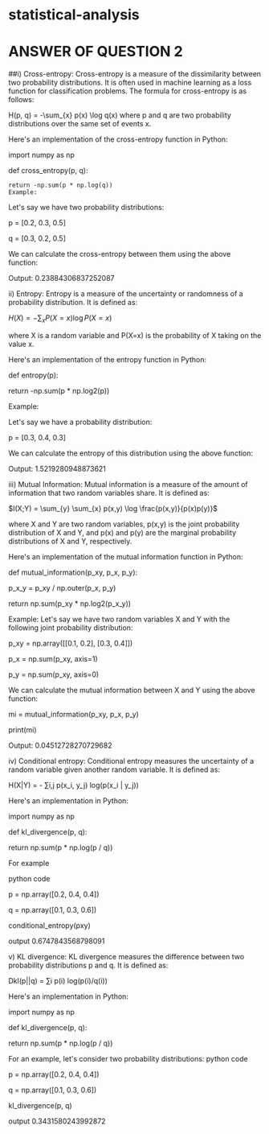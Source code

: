 # statistical-analysis
# ANSWER OF QUESTION 2
##i) Cross-entropy:
    Cross-entropy is a measure of the dissimilarity between two probability distributions. It is often used in machine learning as a loss function for classification         problems.
    The formula for cross-entropy is as follows:
   
   H(p, q) = -\sum_{x} p(x) \log q(x)
    where p and q are two probability distributions over the same set of events x.
    
   Here's an implementation of the cross-entropy function in Python:
   
   
   import numpy as np

def cross_entropy(p, q):
    
    return -np.sum(p * np.log(q))
    Example:
Let's say we have two probability distributions:

p = [0.2, 0.3, 0.5]

q = [0.3, 0.2, 0.5]

We can calculate the cross-entropy between them using the above function:

Output:
0.23884306837252087

ii) Entropy:
Entropy is a measure of the uncertainty or randomness of a probability distribution. It is defined as:

$H(X) = -\sum_{x} P(X=x) \log P(X=x)$

where X is a random variable and P(X=x) is the probability of X taking on the value x.

Here's an implementation of the entropy function in Python:

def entropy(p):

return -np.sum(p * np.log2(p))

Example:

Let's say we have a probability distribution:

p = [0.3, 0.4, 0.3]

We can calculate the entropy of this distribution using the above function:

Output:
1.5219280948873621

iii) Mutual Information:
Mutual information is a measure of the amount of information that two random variables share. It is defined as:

$I(X;Y) = \sum_{y} \sum_{x} p(x,y) \log \frac{p(x,y)}{p(x)p(y)}$

where X and Y are two random variables, p(x,y) is the joint probability distribution of X and Y, and p(x) and p(y) are the marginal probability distributions of X and Y, respectively.

Here's an implementation of the mutual information function in Python:

def mutual_information(p_xy, p_x, p_y):

p_x_y = p_xy / np.outer(p_x, p_y)

return np.sum(p_xy * np.log2(p_x_y))

Example:
Let's say we have two random variables X and Y with the following joint probability distribution:

p_xy = np.array([[0.1, 0.2], [0.3, 0.4]])

p_x = np.sum(p_xy, axis=1)

p_y = np.sum(p_xy, axis=0)

We can calculate the mutual information between X and Y using the above function:

mi = mutual_information(p_xy, p_x, p_y)

print(mi)

Output:
0.04512728270729682

iv) Conditional entropy:
Conditional entropy measures the uncertainty of a random variable given another random variable. It is defined as:

H(X|Y) = - ∑i,j p(x_i, y_j) log(p(x_i | y_j))

Here's an implementation in Python:

import numpy as np

def kl_divergence(p, q):

return np.sum(p * np.log(p / q))


For example

python code

p = np.array([0.2, 0.4, 0.4])

q = np.array([0.1, 0.3, 0.6])

conditional_entropy(pxy)

output
0.6747843568798091


v) KL divergence:
KL divergence measures the difference between two probability distributions p and q. It is defined as:

Dkl(p||q) = ∑i p(i) log(p(i)/q(i))

Here's an implementation in Python:

import numpy as np

def kl_divergence(p, q):

return np.sum(p * np.log(p / q))

For an example, let's consider two probability distributions:
python code

p = np.array([0.2, 0.4, 0.4])

q = np.array([0.1, 0.3, 0.6])

kl_divergence(p, q)

output
0.3431580243992872
